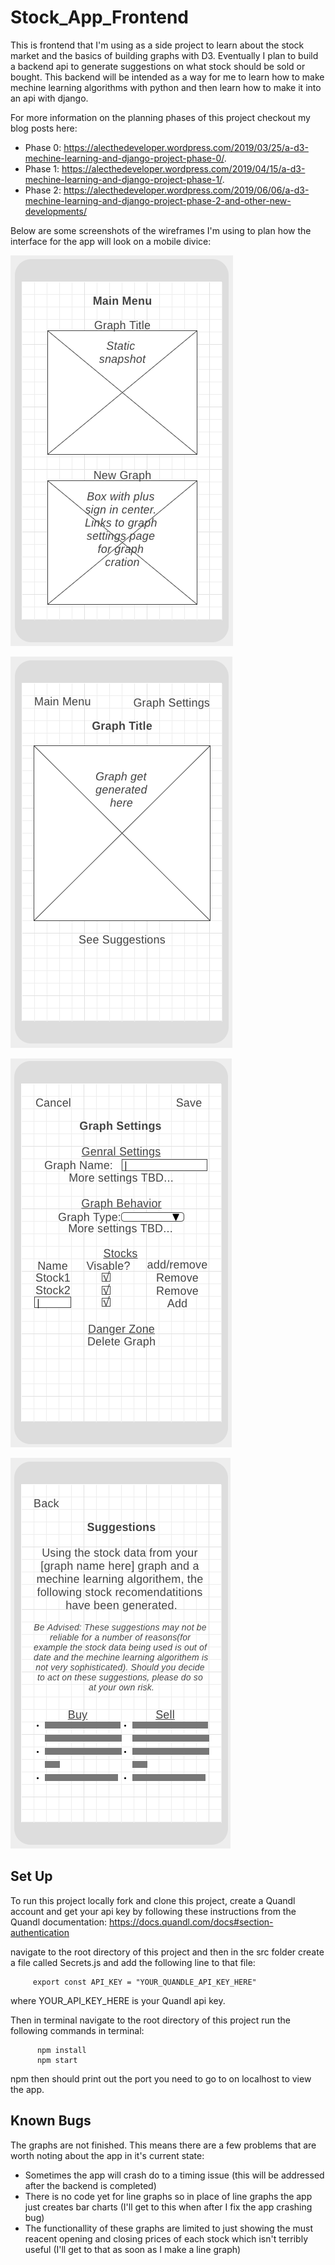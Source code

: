 # Stock_App_Frontend



This is frontend that I'm using as a side project to learn about the stock market and the basics of building graphs with D3. Eventually I plan to build a backend api to generate suggestions on what stock should be sold or bought. This backend will be intended as a way for me to learn how to make mechine learning algorithms with python and then learn how to make it into an api with django.


For more information on the planning phases of this project checkout my blog posts here:

 * Phase 0: https://alecthedeveloper.wordpress.com/2019/03/25/a-d3-mechine-learning-and-django-project-phase-0/. 
 * Phase 1: https://alecthedeveloper.wordpress.com/2019/04/15/a-d3-mechine-learning-and-django-project-phase-1/.
 * Phase 2: https://alecthedeveloper.wordpress.com/2019/06/06/a-d3-mechine-learning-and-django-project-phase-2-and-other-new-developments/


Below are some screenshots of the wireframes I'm using to plan how the interface for the app will look on a mobile divice:
 
![menu page](./Menu_Page.png)

![graph page](./Graph_Page.png)

![settings page](./Settings_Page.png)

![suggestions page](./Suggestions_Page.png)


Set Up
------
To run this project locally fork and clone this project, create a Quandl account and get your api key by following these instructions from the Quandl documentation: https://docs.quandl.com/docs#section-authentication

navigate to the root directory of this project and then in the src folder create a file called Secrets.js and add the following line to that file:

         export const API_KEY = "YOUR_QUANDLE_API_KEY_HERE"

where YOUR_API_KEY_HERE is your Quandl api key.

Then in terminal navigate to the root directory of this project run the following commands in terminal: 

          npm install
          npm start
          
npm then should print out the port you need to go to on localhost to view the app.


Known Bugs
----------

The graphs are not finished. This means there are a few problems that are worth noting about the app in it's current state:
       
 * Sometimes the app will crash do to a timing issue (this will be addressed after the backend is completed)
 * There is no code yet for line graphs so in place of line graphs the app just creates bar charts (I'll get to this when after I fix the app crashing bug)
 * The functionallity of these graphs are limited to just showing the must reacent opening and closing prices of each stock which isn't terribly useful (I'll get to that as soon as I make a line graph)
